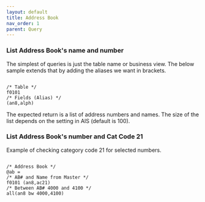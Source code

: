 ```yaml
---
layout: default
title: Address Book
nav_order: 1
parent: Query
---
```


<link href="../assets/prism-dark.min.css" rel="stylesheet" />
<link href="../assets/style.css" rel="stylesheet">
<script src="../assets/prism-core.min.js"></script>
<script src="../assets/prism-cql.js"></script>

### List Address Book's name and number

The simplest of queries is just the table name or business view.
The below sample extends that by adding the aliases we want in brackets.

<div class="codeblock">
<pre><code class="language-cql">
/* Table */
f0101
/* Fields (Alias) */
(an8,alph)</code></pre>
</div>

The expected return is a list of address numbers and names.
The size of the list depends on the setting in AIS (default is 100).


### List Address Book's number and Cat Code 21

Example of checking category code 21 for selected numbers.

<div class="codeblock">
<pre><code class="language-cql">
/* Address Book */
@ab =
/* AB# and Name from Master */
f0101 (an8,ac21)
/* Between AB# 4000 and 4100 */
all(an8 bw 4000,4100)
</code></pre>
</div>
